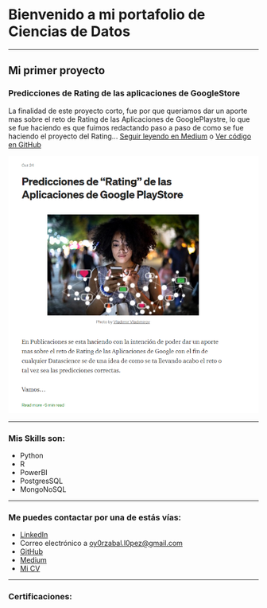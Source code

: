 # Bienvenido a mi portafolio de Ciencias de Datos

---

## Mi primer proyecto
### Predicciones de Rating de las aplicaciones de GoogleStore
La finalidad de este proyecto corto, fue por que queriamos dar un aporte mas sobre el reto de Rating de las Aplicaciones de GooglePlaystre, lo que se fue haciendo es que fuimos redactando paso a paso de como se fue haciendo el proyecto del Rating... [Seguir leyendo en Medium](https://medium.com/@oy0rzabal.l0pez/ranting-de-las-aplicaciones-en-google-plastore-e3b15c7601ca) o [Ver código en GitHub](https://github.com/oy0rzabal/Briefcase/blob/main/Machine_Learning/Predicciones%20de%20Rating.ipynb)

[<img src="images/dummy_thumbnail.png?raw=true"/>](https://medium.com/@oy0rzabal.l0pez/ranting-de-las-aplicaciones-en-google-plastore-e3b15c7601ca)

---

### Mis Skills son:

- Python
- R
- PowerBI
- PostgresSQL
- MongoNoSQL

---

### Me puedes contactar por una de estás vías:

- [LinkedIn](https://www.linkedin.com/in/jorge-oyorzabal-lopez-6173201b9)
- Correo electrónico a <oy0rzabal.l0pez@gmail.com>
- [GitHub](https://github.com/oy0rzabal)
- [Medium](https://medium.com/@oy0rzabal.l0pez)
- [Mi CV](/pdf/plantilla-curriculum-blanco.pdf)

---

### Certificaciones:
